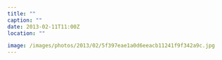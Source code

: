 ```yaml
---
title: ""
caption: ""
date: 2013-02-11T11:00Z
location: ""

image: /images/photos/2013/02/5f397eae1a0d6eeacb11241f9f342a9c.jpg
---
```

